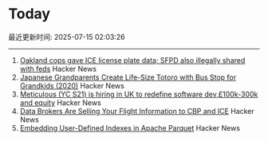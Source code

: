 # Today

最近更新时间: 2025-07-15 02:03:26

--- 
1. [Oakland cops gave ICE license plate data; SFPD also illegally shared with feds](https://sfstandard.com/2025/07/14/oakland-san-francisco-ice-license-plate-readers/) Hacker News
2. [Japanese Grandparents Create Life-Size Totoro with Bus Stop for Grandkids (2020)](https://mymodernmet.com/totoro-sculpture-bus-stop/) Hacker News
3. [Meticulous (YC S21) is hiring in UK to redefine software dev,£100k-300k and equity](https://tinyurl.com/join-meticulous) Hacker News
4. [Data Brokers Are Selling Your Flight Information to CBP and ICE](https://www.eff.org/deeplinks/2025/07/data-brokers-are-selling-your-flight-information-cbp-and-ice) Hacker News
5. [Embedding User-Defined Indexes in Apache Parquet](https://datafusion.apache.org/blog/2025/07/14/user-defined-parquet-indexes/) Hacker News
